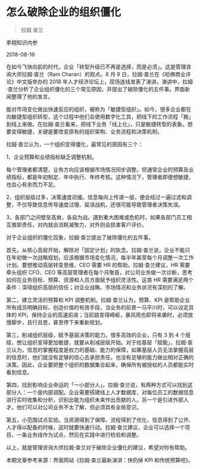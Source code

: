 # 怎么破除企业的组织僵化

> 拉姆·查兰

李翔知识内参

2018-08-16


在如今飞快向前的时代，企业「转型升级已不再是选择，而是必须」。这是管理咨询大师拉姆·查兰（Ram Charan）的观点。8 月 9 日，拉姆·查兰在《哈佛商业评论》中文版举办的 2018 年人才经济论坛上，现场连线发表了演讲。演讲中，拉姆·查兰分析了企业组织僵化的三个常见原因，并提出了破除僵化的五件事。界面新闻整理了他的发言。

能对市场变化做出快速反应的组织，被称为「敏捷型组织」。如今，很多企业都在向敏捷型组织转型，这个过程中他们会使用数字化工具，把线下的工作流程「搬」到线上来做。在拉姆·查兰看来，把线下业务「线上化」，只是敏捷转型的表象。想要变得敏捷，关键是要改变原有的组织架构、业务流程和决策机制。

拉姆·查兰认为，一个组织变得僵化，最常见的原因有三个：

1、企业预算和业绩指标缺乏调整机制。

每个管理者都清楚，业务方向应该根据市场情况同步调整。但通常企业的预算及业绩指标，都是年初制定、年中执行、年终考核。这种情况下，管理者即便想敏捷，也会心有余而力不足。

2、组织层级过多，决策速度迟缓。信息每向上传递一层，便会经过一遍过滤和调整，不仅导致信息传导速度过慢、延误战机，还很可能导致管理者决策失误。

3、各部门之间壁垒高耸，各自为战。遇到重大困难或危机时，如果各部门员工相互推卸责任，对内就会消耗凝聚力，对外则会损害客户评价。

对于企业组织的僵化现象，拉姆·查兰提出了破除僵化的五件事。

首先，从核心高层开始，解除对「固定计划」的执念。拉姆·查兰说，企业不能只在年初做一次战略规划，应该根据市场变化情况，每半年甚至每个月调整一次工作计划。要想推动高层转变思维，CEO 需要 HR 的帮助。拉姆·查兰建议，HR 需要牵头组织 CFO、CEO 等高层管理者在每个月聚首，对公司业务做一次诊断，思考如何在业务目标、预算、资源和人员方面赋予组织灵活性。这类 HR 需要满足两个条件：深得组织高层的信任；对企业战略、市场情况和业务状况有深刻的了解。

第二，建立灵活的预算和 KPI 调整机制。拉姆·查兰认为，预算、KPI 是帮助企业所有成员明确目标、创造价值的有效手段，当业务的前景一马平川时，可以设定具体的 KPI，保持企业的高速前进；当前路变得崎岖，暴风雨也即将来袭时，必须放慢脚步，且行且思，甚至停下来重新规划。

第三，削减组织层级，赋予基层决策的能力。很多高效的企业，只有 3 到 4 个层级，想让组织变得更加敏捷，就要从削减层级开始。对于给基层「赋能」，拉姆·查兰认为，信息的掌握程度是权力的基础、能力的保障，如果基层人员无法掌握高层的信息时，他们就没有足够的信心去承担责任，也没有足够的能力做出相对正确的决策。因此，企业要把整个组织的数据集合起来，确保所有被授权的人员都能实时看到信息。

第四，找到影响企业命运的「一小部分人」。拉姆·查兰说，有两种方式可以找到这部分人：一个是内部调配。企业需要搭建线上人才数据库，对每位员工的数据信息进行实时收集和分析，识别出能为组织未来作出贡献的人。另一个是引进外部人才。他们可以对公司业务不太了解，但必须具有全局意识。

第五，小范围试点实验。当资源得到了保障、流程得到了优化、信息得到了公开、人才得以配备的时候，这时就要快速行动。拉姆·查兰建议，企业可以选择一个项目、一条业务线作为试点，然后在实践中进行检验和调整。

以上，就是管理咨询大师拉姆·查兰对于破除企业僵化的建议，希望对你有帮助。

本期文章参考来源：界面网站《拉姆·查兰最新演讲：快扔掉 KPI 和传统预算吧》。

